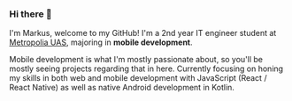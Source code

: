### Hi there 👋

I'm Markus, welcome to my GitHub! I'm a 2nd year IT engineer student at [Metropolia UAS](https://www.metropolia.fi/en), majoring in **mobile development**.

Mobile development is what I'm mostly passionate about, so you'll be mostly seeing projects regarding that in here. Currently focusing on honing my skills in both web and mobile development with JavaScript (React / React Native) as well as native Android development in Kotlin.

<!--
**markusniv/markusniv** is a ✨ _special_ ✨ repository because its `README.md` (this file) appears on your GitHub profile.

Here are some ideas to get you started:

- 🔭 I’m currently working on ...
- 🌱 I’m currently learning ...
- 👯 I’m looking to collaborate on ...
- 🤔 I’m looking for help with ...
- 💬 Ask me about ...
- 📫 How to reach me: ...
- 😄 Pronouns: ...
- ⚡ Fun fact: ...
-->
